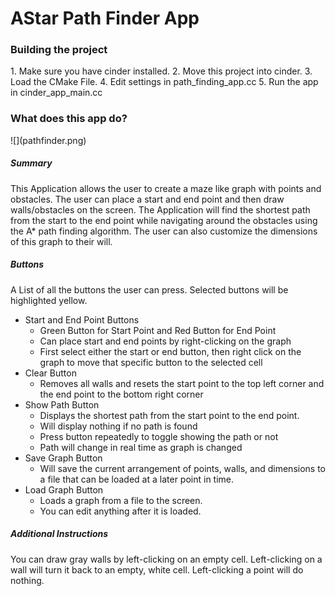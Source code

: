 <h1>AStar Path Finder App</h1>
	
<h3>Building the project</h3>
1. Make sure you have cinder installed.
2. Move this project into cinder.
3. Load the CMake File.
4. Edit settings in path_finding_app.cc
5. Run the app in cinder_app_main.cc

<h3>What does this app do?</h3>	
![](pathfinder.png)

<h5>Summary</h5>	

This Application allows the user to create a maze like graph with points
and obstacles. The user can place a start and end point and then draw walls/obstacles 
on the screen. The Application will find the shortest path from the start to the
end point while navigating around the obstacles using the A* path finding algorithm.
The user can also customize the dimensions of this graph to their will. 

<h5>Buttons</h5>	

A List of all the buttons the user can press. Selected buttons will be 
highlighted yellow.

- Start and End Point Buttons
    - Green Button for Start Point and Red Button for End Point
    - Can place start and end points by right-clicking on the graph
    - First select either the start or end button, then right click on the graph to move that specific button
    to the selected cell
- Clear Button
    - Removes all walls and resets the start point to the top left corner and
    the end point to the bottom right corner
- Show Path Button
    - Displays the shortest path from the start point to the end point.
    - Will display nothing if no path is found
    - Press button repeatedly to toggle showing the path or not
    - Path will change in real time as graph is changed
- Save Graph Button
    - Will save the current arrangement of points, walls, and dimensions to a file
    that can be loaded at a later point in time.
- Load Graph Button
    - Loads a graph from a file to the screen. 
    - You can edit anything after it is loaded.

<h5>Additional Instructions</h5>	

You can draw gray walls by left-clicking on an empty cell. Left-clicking on 
a wall will turn it back to an empty, white cell. Left-clicking a point will 
do nothing. 

	


